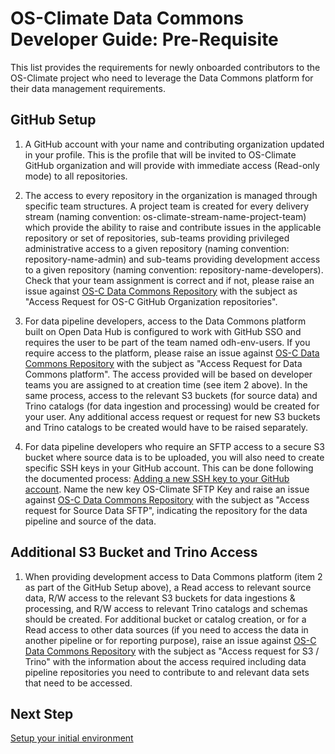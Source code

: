 # OS-Climate Data Commons Developer Guide: Pre-Requisite

This list provides the requirements for newly onboarded contributors to the OS-Climate project who need to leverage the Data Commons platform for their data management requirements.

## GitHub Setup

1. A GitHub account with your name and contributing organization updated in your profile. This is the profile that will be invited to OS-Climate GitHub organization and will provide with immediate access (Read-only mode) to all repositories.

2. The access to every repository in the organization is managed through specific team structures. A project team is created for every delivery stream (naming convention: os-climate-stream-name-project-team) which provide the ability to raise and contribute issues in the applicable repository or set of repositories, sub-teams providing privileged administrative access to a given repository (naming convention: repository-name-admin) and sub-teams providing development access to a given repository (naming convention: repository-name-developers). Check that your team assignment is correct and if not, please raise an issue against [OS-C Data Commons Repository][1] with the subject as "Access Request for OS-C GitHub Organization repositories".

3. For data pipeline developers, access to the Data Commons platform built on Open Data Hub is configured to work with GitHub SSO and requires the user to be part of the team named odh-env-users. If you require access to the platform, please raise an issue against [OS-C Data Commons Repository][1] with the subject as "Access Request for Data Commons platform". The access provided will be based on developer teams you are assigned to at creation time (see item 2 above). In the same process, access to the relevant S3 buckets (for source data) and Trino catalogs (for data ingestion and processing) would be created for your user. Any additional access request or request for new S3 buckets and Trino catalogs to be created would have to be raised separately.

4. For data pipeline developers who require an SFTP access to a secure S3 bucket where source data is to be uploaded, you will also need to create specific SSH keys in your GitHub account. This can be done following the documented process: [Adding a new SSH key to your GitHub account](https://docs.github.com/en/github/authenticating-to-github/connecting-to-github-with-ssh/adding-a-new-ssh-key-to-your-github-account). Name the new key OS-Climate SFTP Key and raise an issue against [OS-C Data Commons Repository][1] with the subject as "Access request for Source Data SFTP", indicating the repository for the data pipeline and source of the data.

## Additional S3 Bucket and Trino Access

1. When providing development access to Data Commons platform (item 2 as part of the GitHub Setup above), a Read access to relevant source data, R/W access to the relevant S3 buckets for data ingestions & processing, and R/W access to relevant Trino catalogs and schemas should be created. For additional bucket or catalog creation, or for a Read access to other data sources (if you need to access the data in another pipeline or for reporting purpose), raise an issue against [OS-C Data Commons Repository][1] with the subject as "Access request for S3 / Trino" with the information about the access required including data pipeline repositories you need to contribute to and relevant data sets that need to be accessed.

## Next Step

[Setup your initial environment](./setup-initial-environment.md)

[1]: https://github.com/os-climate/os_c_data_commons